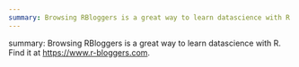 ```yaml
---
summary: Browsing RBloggers is a great way to learn datascience with R. Find it at https://www.r-bloggers.com. 
---
```


summary: Browsing RBloggers is a great way to learn datascience with R. Find it at https://www.r-bloggers.com. 